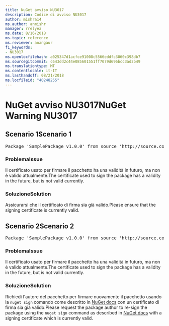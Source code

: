 ```yaml
---
title: NuGet avviso NU3017
description: Codice di avviso NU3017
author: mishra14
ms.author: anmishr
manager: rrelyea
ms.date: 8/16/2018
ms.topic: reference
ms.reviewer: anangaur
f1_keywords:
- NU3017
ms.openlocfilehash: a025347d1acfce91008c5566eddfc3060c398db7
ms.sourcegitcommit: c643dd2c44e085601551ff7079d696bcc3ad2b49
ms.translationtype: MT
ms.contentlocale: it-IT
ms.lasthandoff: 08/21/2018
ms.locfileid: "40248255"
---
```

# <a name="nuget-warning-nu3017"></a><span data-ttu-id="a0822-103">NuGet avviso NU3017</span><span class="sxs-lookup"><span data-stu-id="a0822-103">NuGet Warning NU3017</span></span>

## <a name="scenario-1"></a><span data-ttu-id="a0822-104">Scenario 1</span><span class="sxs-lookup"><span data-stu-id="a0822-104">Scenario 1</span></span>

<pre>Package 'SamplePackage v1.0.0' from source 'http://source.com/index.json': The signing certificate is not yet valid.</pre>

### <a name="issue"></a><span data-ttu-id="a0822-105">Problema</span><span class="sxs-lookup"><span data-stu-id="a0822-105">Issue</span></span>

<span data-ttu-id="a0822-106">Il certificato usato per firmare il pacchetto ha una validità in futuro, ma non è valido attualmente.</span><span class="sxs-lookup"><span data-stu-id="a0822-106">The certificate used to sign the package has a validity in the future, but is not valid currently.</span></span>


### <a name="solution"></a><span data-ttu-id="a0822-107">Soluzione</span><span class="sxs-lookup"><span data-stu-id="a0822-107">Solution</span></span>

<span data-ttu-id="a0822-108">Assicurarsi che il certificato di firma sia già valido.</span><span class="sxs-lookup"><span data-stu-id="a0822-108">Please ensure that the signing certificate is currently valid.</span></span>



## <a name="scenario-2"></a><span data-ttu-id="a0822-109">Scenario 2</span><span class="sxs-lookup"><span data-stu-id="a0822-109">Scenario 2</span></span>

<pre>Package 'SamplePackage v1.0.0' from source 'http://source.com/index.json': The primary signature's certificate is not yet valid.</pre>

### <a name="issue"></a><span data-ttu-id="a0822-110">Problema</span><span class="sxs-lookup"><span data-stu-id="a0822-110">Issue</span></span>

<span data-ttu-id="a0822-111">Il certificato usato per firmare il pacchetto ha una validità in futuro, ma non è valido attualmente.</span><span class="sxs-lookup"><span data-stu-id="a0822-111">The certificate used to sign the package has a validity in the future, but is not valid currently.</span></span>


### <a name="solution"></a><span data-ttu-id="a0822-112">Soluzione</span><span class="sxs-lookup"><span data-stu-id="a0822-112">Solution</span></span>

<span data-ttu-id="a0822-113">Richiedi l'autore del pacchetto per firmare nuovamente il pacchetto usando la `nuget sign` comando come descritto in [NuGet docs](https://docs.microsoft.com/en-us/nuget/create-packages/sign-a-package) con un certificato di firma sia già valido.</span><span class="sxs-lookup"><span data-stu-id="a0822-113">Please request the package author to re-sign the package using the `nuget sign` command as described in [NuGet docs](https://docs.microsoft.com/en-us/nuget/create-packages/sign-a-package) with a signing certificate which is currently valid.</span></span>


